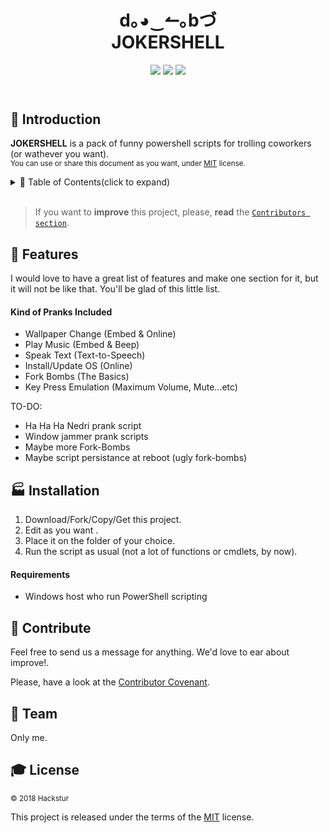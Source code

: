 <!------------------- HEADER SECTION -------------------------->
<header>
 <h1 align="center"><strong>  d｡◕‿↼｡bづ </strong><br/>JOKERSHELL</h1>
  <!-- BADGET BUTTONS -->
<p align="center">
  <img src="https://img.shields.io/badge/Status-Development-lightgray.svg?style=flat" />
  <img src="https://img.shields.io/badge/License-MIT-blue.svg?style=flat" />
  <img src="https://img.shields.io/badge/PowerShell-X.0-blue.svg" />
 </p>
</header>
<p></p> <!-- BLANK PARAGRAPH TO FIX HTML HEADER IN GITHUB PAGES TEMPLATE -->
<!------------------- END OF HEADER SECTION -------------------->

<!-- INTRODUCTION -->

## 💬 Introduction  

**JOKERSHELL** is a pack of funny powershell scripts for trolling coworkers (or wathever you want).
<br/>
<sup>You can use or share this document as you want, under [MIT](LICENSE) license. </sup><br/>


<!-- TABLE OF CONTENTS -->

<details><summary>📑 Table of Contents(click to expand)</summary><p>

- [Introduction](#-introduction)
- [Features](#-features)
- [Installation](#-installation)
- [Contribute](#-contribute)
- [Team](#-team)
- [License](#-license)
---

</p></details><br/>

<!-- END TABLE OF CONTENTS -->

> If you want to **improve** this project, please, **read** the [`Contributors section`](#-contribute).

<!--########## END OF README.TEMPLATE INTRODUCTION ##########-->

## 🏅 Features

<!-- FEATURES ACHIEVED -->
I would love to have a great list of features and make one section for it, but it will not be like that. You'll be glad of this little list.

#### Kind of Pranks Included
- Wallpaper Change (Embed & Online)
- Play Music (Embed & Beep)
- Speak Text (Text-to-Speech)
- Install/Update OS (Online)
- Fork Bombs (The Basics)
- Key Press Emulation (Maximum Volume, Mute...etc)

TO-DO:
 - Ha Ha Ha Nedri prank script
 - Window jammer prank scripts
 - Maybe more Fork-Bombs
 - Maybe script persistance at reboot (ugly fork-bombs)

<!-- INSTALLATION  SECTION -->

## 🏭 Installation
1. Download/Fork/Copy/Get this project.  
1. Edit as you want  .
1. Place it on the folder of your choice.
1. Run the script as usual (not a lot of functions or cmdlets, by now).

#### Requirements  
* Windows host who run PowerShell scripting

<!-- CONTRIBUTE -->

## 💎 Contribute
Feel free to send us a message for anything. We'd love to ear about improve!.

Please, have a look at the [Contributor Covenant][contributor covenant].

<!-- TEAM -->

## 🏀 Team
Only me.

<!-- LICENSE -->
## 🎓 License  
<sub> © 2018 Hackstur </sub>  

This project is released under the terms of the [MIT][license file] license.

<!------------ RELATIVE LINKS ----------->

[license file]: LICENSE  
[contributor covenant]: https://www.contributor-covenant.org/version/1/4/code-of-conduct.htm  
